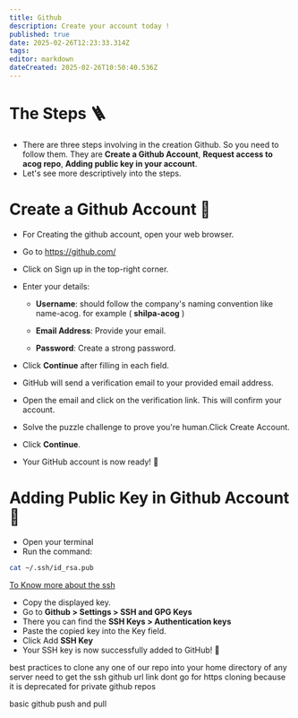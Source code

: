 ```yaml
---
title: Github
description: Create your account today !
published: true
date: 2025-02-26T12:23:33.314Z
tags: 
editor: markdown
dateCreated: 2025-02-26T10:50:40.536Z
---
```


# The Steps 🪜
* There are three steps involving in the creation Github. So you need to follow them. They are **Create a Github Account**, **Request access to acog repo**, **Adding public key in your account**.
* Let's see more descriptively into the steps.
# Create a Github Account 🧾
* For Creating the github account, open your web browser.
* Go to https://github.com/
* Click on Sign up in the top-right corner.
* Enter your details:

    * **Username**: should follow the company's naming convention like name-acog. for example ( **shilpa-acog** )

    * **Email Address**: Provide your email.

    * **Password**: Create a strong password.
* Click **Continue** after filling in each field.
* GitHub will send a verification email to your provided email address.
* Open the email and click on the verification link. This will confirm your account.
* Solve the puzzle challenge to prove you're human.Click Create Account.
* Click **Continue**.
* Your GitHub account is now ready! 🎉

# Adding Public Key in Github Account 🔐
* Open your terminal 
* Run the command:
```sh
cat ~/.ssh/id_rsa.pub
```
<a href="/IT-HOME/SSH"> To Know more about the ssh </a>
* Copy the displayed key.
* Go to **Github > Settings > SSH and GPG Keys** 
* There you can find the **SSH Keys > Authentication keys**
* Paste the copied key into the Key field.
* Click Add **SSH Key**
* Your SSH key is now successfully added to GitHub! 🔑

best practices
to clone any one of our repo into your home directory of any server need to get the ssh github url link
dont go for https cloning because it is deprecated for private github repos 

basic github push and pull


